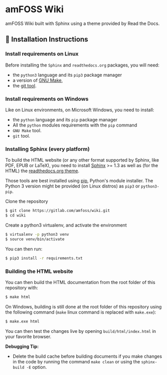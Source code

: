 # amFOSS Wiki

amFOSS Wiki built with Sphinx using a theme provided by Read the Docs. 

## :minidisc: Installation Instructions

### Install requirements on Linux

Before installing the `Sphinx` and `readthedocs.org` packages, you will need: 
* the `python3` language and its `pip3` package manager
* a version of [GNU Make](https://www.gnu.org/software/make/),
* the [git tool](https://git-scm.com).

### Install requirements on Windows

Like on Linux environments, on Microsoft Windows, you need to install:
* the `python` language and its `pip` package manager
* All the `python` modules requirements with the `pip` command
* `GNU Make` tool.
* `git` tool.

### Installing Sphinx (every platform)

To build the HTML website (or any other format supported by Sphinx, like PDF, EPUB or LaTeX), you need to install [Sphinx](https://sphinx-doc.org/) >= 1.3 as well as (for the HTML) the [readthedocs.org theme](https://github.com/snide/sphinx_rtd_theme).

Those tools are best installed using [pip](https://pip.pypa.io), Python's module installer. The Python 3 version might be provided (on Linux distros) as `pip3` or `python3-pip`. 

Clone the repository

```sh
$ git clone https://gitlab.com/amfoss/wiki.git
$ cd wiki
```

Create a python3 virtualenv, and activate the environment

```sh
$ virtualenv -p python3 venv
$ source venv/bin/activate
```

You can then run:

```sh
$ pip3 install -r requirements.txt
```

### Building the HTML website 

You can then build the HTML documentation from the root folder of this repository with:

```sh
$ make html
```

On Windows, building is still done at the root folder of this repository using the following command (`make` linux command is replaced with `make.exe`):
```sh
$ make.exe html
```

You can then test the changes live by opening `build/html/index.html` in your favorite browser.

**Debugging Tip:**
- Delete the build cache before building documents if you make changes in the code by running the command `make clean` or using the `sphinx-build -E` option.

